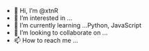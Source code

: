 - 👋 Hi, I’m @xtnR
- 👀 I’m interested in ...
- 🌱 I’m currently learning ...Python, JavaScript
- 💞️ I’m looking to collaborate on ...
- 📫 How to reach me ...

<!---
xtnR/xtnR is a ✨ special ✨ repository because its `README.md` (this file) appears on your GitHub profile.
You can click the Preview link to take a look at your changes.
--->
